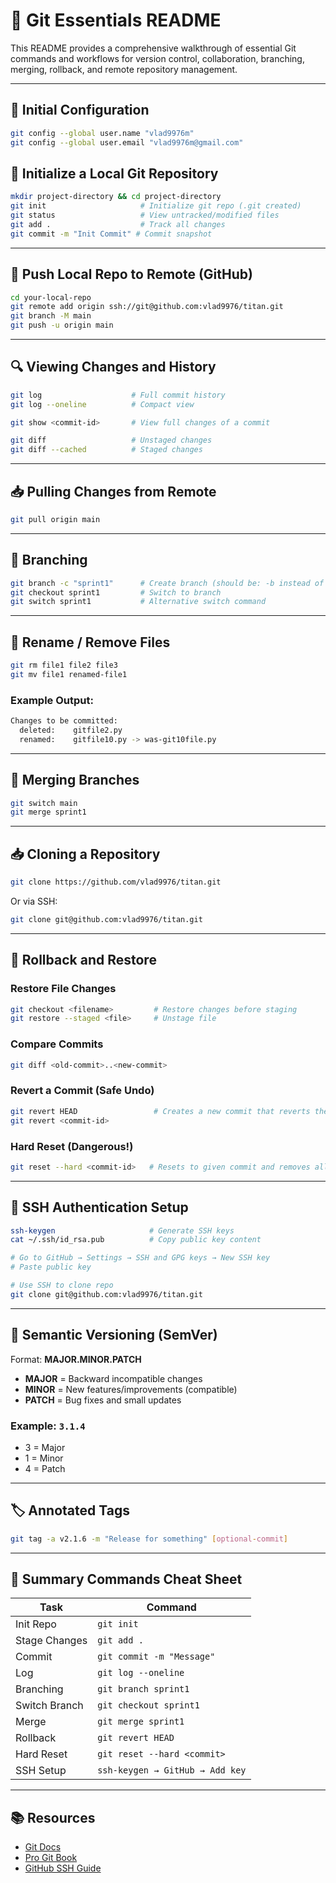 
# 🔧 Git Essentials README

This README provides a comprehensive walkthrough of essential Git commands and workflows for version control, collaboration, branching, merging, rollback, and remote repository management.

---

## 📁 Initial Configuration

```bash
git config --global user.name "vlad9976m"
git config --global user.email "vlad9976m@gmail.com"
```

## 🧱 Initialize a Local Git Repository

```bash
mkdir project-directory && cd project-directory
git init                     # Initialize git repo (.git created)
git status                   # View untracked/modified files
git add .                    # Track all changes
git commit -m "Init Commit" # Commit snapshot
```

---

## 🔄 Push Local Repo to Remote (GitHub)

```bash
cd your-local-repo
git remote add origin ssh://git@github.com:vlad9976/titan.git
git branch -M main
git push -u origin main
```

---

## 🔍 Viewing Changes and History

```bash
git log                    # Full commit history
git log --oneline          # Compact view

git show <commit-id>       # View full changes of a commit

git diff                   # Unstaged changes
git diff --cached          # Staged changes
```

---

## 📥 Pulling Changes from Remote

```bash
git pull origin main
```

---

## 🌿 Branching

```bash
git branch -c "sprint1"      # Create branch (should be: -b instead of -c)
git checkout sprint1         # Switch to branch
git switch sprint1           # Alternative switch command
```

---

## 🧼 Rename / Remove Files

```bash
git rm file1 file2 file3
git mv file1 renamed-file1
```

### Example Output:

```bash
Changes to be committed:
  deleted:    gitfile2.py
  renamed:    gitfile10.py -> was-git10file.py
```

---

## 🔁 Merging Branches

```bash
git switch main
git merge sprint1
```

---

## 📥 Cloning a Repository

```bash
git clone https://github.com/vlad9976/titan.git
```

Or via SSH:

```bash
git clone git@github.com:vlad9976/titan.git
```

---

## 🧪 Rollback and Restore

### Restore File Changes

```bash
git checkout <filename>         # Restore changes before staging
git restore --staged <file>     # Unstage file
```

### Compare Commits

```bash
git diff <old-commit>..<new-commit>
```

### Revert a Commit (Safe Undo)

```bash
git revert HEAD                 # Creates a new commit that reverts the last commit
git revert <commit-id>
```

### Hard Reset (Dangerous!)

```bash
git reset --hard <commit-id>   # Resets to given commit and removes all commits after
```

---

## 🔐 SSH Authentication Setup

```bash
ssh-keygen                     # Generate SSH keys
cat ~/.ssh/id_rsa.pub          # Copy public key content

# Go to GitHub → Settings → SSH and GPG keys → New SSH key
# Paste public key

# Use SSH to clone repo
git clone git@github.com:vlad9976/titan.git
```

---

## 📌 Semantic Versioning (SemVer)

Format: **MAJOR.MINOR.PATCH**

- **MAJOR** = Backward incompatible changes
- **MINOR** = New features/improvements (compatible)
- **PATCH** = Bug fixes and small updates

### Example: `3.1.4`

- 3 = Major
- 1 = Minor
- 4 = Patch

---

## 🏷️ Annotated Tags

```bash
git tag -a v2.1.6 -m "Release for something" [optional-commit]
```

---

## 🧾 Summary Commands Cheat Sheet

| Task              | Command                             |
|-------------------|--------------------------------------|
| Init Repo         | `git init`                          |
| Stage Changes     | `git add .`                         |
| Commit            | `git commit -m "Message"`           |
| Log               | `git log --oneline`                 |
| Branching         | `git branch sprint1`                |
| Switch Branch     | `git checkout sprint1`              |
| Merge             | `git merge sprint1`                 |
| Rollback          | `git revert HEAD`                   |
| Hard Reset        | `git reset --hard <commit>`         |
| SSH Setup         | `ssh-keygen → GitHub → Add key`     |

---

## 📚 Resources

- [Git Docs](https://git-scm.com/doc)
- [Pro Git Book](https://git-scm.com/book/en/v2)
- [GitHub SSH Guide](https://docs.github.com/en/authentication/connecting-to-github-with-ssh)
